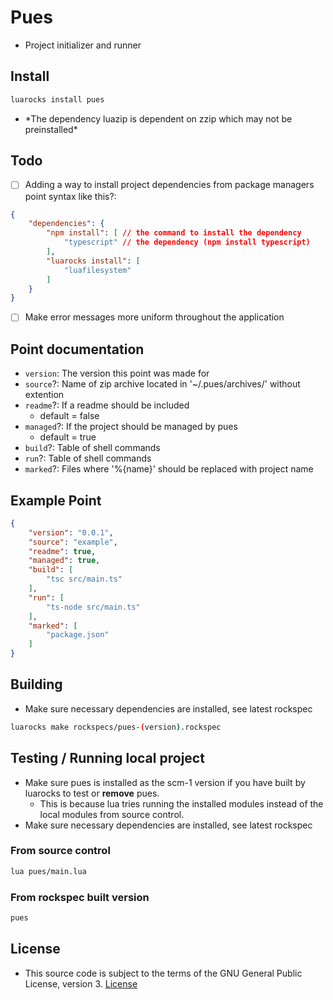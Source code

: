 # Pues
- Project initializer and runner

## Install
```bash
luarocks install pues
```
- \*The dependency luazip is dependent on zzip which may not be preinstalled\*

## Todo
- [ ] Adding a way to install project dependencies from package managers point syntax like this?:
```json
{
    "dependencies": {
        "npm install": [ // the command to install the dependency
            "typescript" // the dependency (npm install typescript)
        ],
        "luarocks install": [
            "luafilesystem"
        ]
    }
}
```
- [ ] Make error messages more uniform throughout the application

## Point documentation
- `version`: The version this point was made for
- `source`?: Name of zip archive located in '~/.pues/archives/' without extention
- `readme`?: If a readme should be included
    - default = false
- `managed`?: If the project should be managed by pues
    - default = true
- `build`?: Table of shell commands
- `run`?: Table of shell commands
- `marked`?: Files where '%{name}' should be replaced with project name

## Example Point
```json
{
    "version": "0.0.1",
    "source": "example",
    "readme": true,
    "managed": true,
    "build": [
        "tsc src/main.ts"
    ],
    "run": [
        "ts-node src/main.ts"
    ],
    "marked": [
        "package.json"
    ]
}
```

## Building
- Make sure necessary dependencies are installed, see latest rockspec
```bash
luarocks make rockspecs/pues-(version).rockspec
```


## Testing / Running local project
- Make sure pues is installed as the scm-1 version if you have built by luarocks to test or **remove** pues.
    - This is because lua tries running the installed modules instead of the local modules from source control.
- Make sure necessary dependencies are installed, see latest rockspec

### From source control
```bash
lua pues/main.lua
```

### From rockspec built version
```bash
pues
```
## License
- This source code is subject to the terms of the GNU General Public License, version 3. [License](./LICENSE.md)
